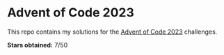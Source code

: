 # Advent of Code 2023

This repo contains my solutions for the [Advent of Code 2023](https://adventofcode.com/2023) challenges.

**Stars obtained:** 7/50
